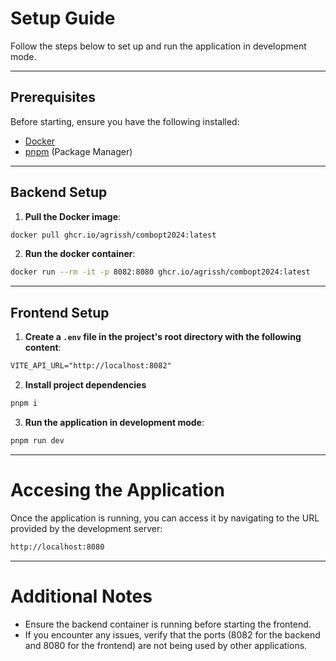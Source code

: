 # Setup Guide

Follow the steps below to set up and run the application in development mode.

---

## Prerequisites

Before starting, ensure you have the following installed:

- [Docker](https://www.docker.com/)
- [pnpm](https://pnpm.io/) (Package Manager)

---

## Backend Setup

1. **Pull the Docker image**:
  ```sh
  docker pull ghcr.io/agrissh/combopt2024:latest
  ```
2. **Run the docker container**:
  ```sh
  docker run --rm -it -p 8082:8080 ghcr.io/agrissh/combopt2024:latest
  ```

---

## Frontend Setup
1. **Create a `.env` file in the project's root directory with the following content**:
  ```txt
  VITE_API_URL="http://localhost:8082"
  ```
2. **Install project dependencies**
  ```sh
  pnpm i
  ```
3. **Run the application in development mode**:
  ```sh
  pnpm run dev
  ```

---

# Accesing the Application
Once the application is running, you can access it by navigating to the URL provided by the development server:
```txt
http://localhost:8080
```

---

# Additional Notes
- Ensure the backend container is running before starting the frontend.
- If you encounter any issues, verify that the ports (8082 for the backend and 8080 for the frontend) are not being used by other applications.
